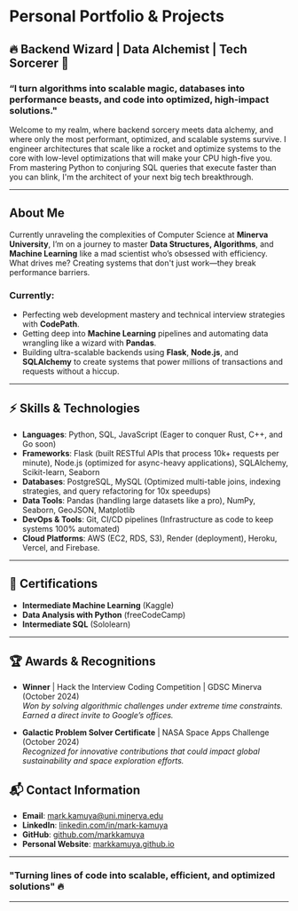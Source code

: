 # **Personal Portfolio & Projects**  
## 🔥 Backend Wizard | Data Alchemist | Tech Sorcerer 🔮

### **“I turn algorithms into scalable magic, databases into performance beasts, and code into optimized, high-impact solutions."**  
Welcome to my realm, where backend sorcery meets data alchemy, and where only the most performant, optimized, and scalable systems survive. I engineer architectures that scale like a rocket and optimize systems to the core with low-level optimizations that will make your CPU high-five you. From mastering Python to conjuring SQL queries that execute faster than you can blink, I'm the architect of your next big tech breakthrough.

---

## **About Me**

Currently unraveling the complexities of Computer Science at **Minerva University**, I’m on a journey to master **Data Structures, Algorithms**, and **Machine Learning** like a mad scientist who’s obsessed with efficiency. What drives me? Creating systems that don't just work—they break performance barriers.

### **Currently**:
- Perfecting web development mastery and technical interview strategies with **CodePath**.
- Getting deep into **Machine Learning** pipelines and automating data wrangling like a wizard with **Pandas**.
- Building ultra-scalable backends using **Flask**, **Node.js**, and **SQLAlchemy** to create systems that power millions of transactions and requests without a hiccup.
  
---

## ⚡ **Skills & Technologies**  

- **Languages**: Python, SQL, JavaScript (Eager to conquer Rust, C++, and Go soon)
- **Frameworks**: Flask (built RESTful APIs that process 10k+ requests per minute), Node.js (optimized for async-heavy applications), SQLAlchemy, Scikit-learn, Seaborn
- **Databases**: PostgreSQL, MySQL (Optimized multi-table joins, indexing strategies, and query refactoring for 10x speedups)
- **Data Tools**: Pandas (handling large datasets like a pro), NumPy, Seaborn, GeoJSON, Matplotlib
- **DevOps & Tools**: Git, CI/CD pipelines (Infrastructure as code to keep systems 100% automated)
- **Cloud Platforms**: AWS (EC2, RDS, S3), Render (deployment), Heroku, Vercel, and Firebase.

---

## 🏅 **Certifications**

- **Intermediate Machine Learning** (Kaggle)  
- **Data Analysis with Python** (freeCodeCamp)  
- **Intermediate SQL** (Sololearn)

---

## 🏆 **Awards & Recognitions**

- **Winner** | Hack the Interview Coding Competition | GDSC Minerva (October 2024)  
  *Won by solving algorithmic challenges under extreme time constraints. Earned a direct invite to Google’s offices.*

- **Galactic Problem Solver Certificate** | NASA Space Apps Challenge (October 2024)  
  *Recognized for innovative contributions that could impact global sustainability and space exploration efforts.*


## 📬 **Contact Information**

- **Email**: [mark.kamuya@uni.minerva.edu](mailto:mark.kamuya@uni.minerva.edu)
- **LinkedIn**: [linkedin.com/in/mark-kamuya](https://www.linkedin.com/in/mark-kamuya-4174b2266/)
- **GitHub**: [github.com/markkamuya](https://github.com/markkamuya)
- **Personal Website**: [markkamuya.github.io](https://myportfolio-one-brown-83.vercel.app/)

---

### "Turning lines of code into scalable, efficient, and optimized solutions" 🔥

---
